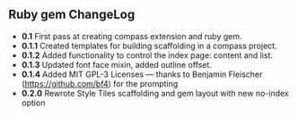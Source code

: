   ## Ruby gem ChangeLog 
* **0.1** First pass at creating compass extension and ruby gem.
* **0.1.1** Created templates for building scaffolding in a compass project.
* **0.1.2** Added functionality to control the index page: content and list. 
* **0.1.3** Updated font face mixin, added outline offset.
* **0.1.4** Added MIT GPL-3 Licenses — thanks to Benjamin Fleischer (https://github.com/bf4) for the prompting
* **0.2.0** Rewrote Style Tiles scaffolding and gem layout with new no-index option